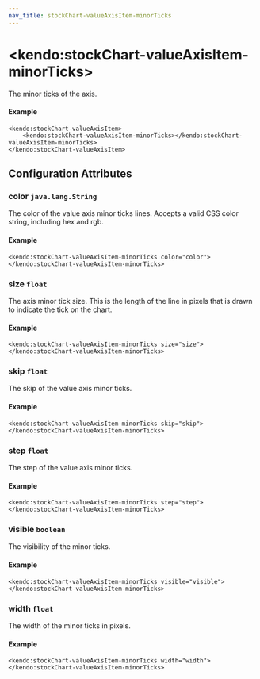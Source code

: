 ```yaml
---
nav_title: stockChart-valueAxisItem-minorTicks
---
```


# \<kendo:stockChart-valueAxisItem-minorTicks\>

The minor ticks of the axis.

#### Example
    <kendo:stockChart-valueAxisItem>
        <kendo:stockChart-valueAxisItem-minorTicks></kendo:stockChart-valueAxisItem-minorTicks>
    </kendo:stockChart-valueAxisItem>

## Configuration Attributes

### color `java.lang.String`

The color of the value axis minor ticks lines. Accepts a valid CSS color string, including hex and rgb.

#### Example
    <kendo:stockChart-valueAxisItem-minorTicks color="color">
    </kendo:stockChart-valueAxisItem-minorTicks>

### size `float`

The axis minor tick size. This is the length of the line in pixels that is drawn to indicate the tick on the chart.

#### Example
    <kendo:stockChart-valueAxisItem-minorTicks size="size">
    </kendo:stockChart-valueAxisItem-minorTicks>

### skip `float`

The skip of the value axis minor ticks.

#### Example
    <kendo:stockChart-valueAxisItem-minorTicks skip="skip">
    </kendo:stockChart-valueAxisItem-minorTicks>

### step `float`

The step of the value axis minor ticks.

#### Example
    <kendo:stockChart-valueAxisItem-minorTicks step="step">
    </kendo:stockChart-valueAxisItem-minorTicks>

### visible `boolean`

The visibility of the minor ticks.

#### Example
    <kendo:stockChart-valueAxisItem-minorTicks visible="visible">
    </kendo:stockChart-valueAxisItem-minorTicks>

### width `float`

The width of the minor ticks in pixels.

#### Example
    <kendo:stockChart-valueAxisItem-minorTicks width="width">
    </kendo:stockChart-valueAxisItem-minorTicks>

